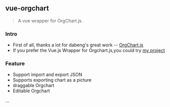 ## vue-orgchart

> A vue wrapper for OrgChart.js.

### Intro
- First of all, thanks a lot for dabeng's great work -- [OrgChart.js](https://github.com/dabeng/OrgChart.js)
- If you prefer the Vue.js Wrapper for Orgchart.js,you could try [my project](https://github.com/spiritree/vue-orgchart)

### Feature
- Support import and export JSON
- Supports exporting chart as a picture
- draggable Orgchart
- Editable Orgchart

...
